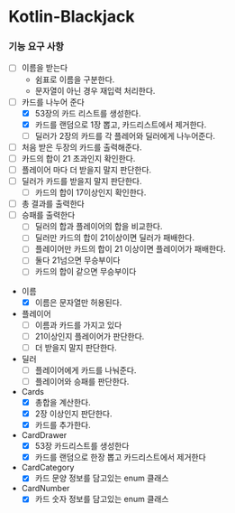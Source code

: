 # Kotlin-Blackjack

### 기능 요구 사항

- [ ] 이름을 받는다
    - 쉼표로 이름을 구분한다.
    - 문자열이 아닌 경우 재입력 처리한다.
- [ ] 카드를 나누어 준다
    - [x] 53장의 카드 리스트를 생성한다.
    - [x] 카드를 랜덤으로 1장 뽑고, 카드리스트에서 제거한다.
    - [ ] 딜러가 2장의 카드를 각 플레어와 딜러에게 나누어준다.
- [ ] 처음 받은 두장의 카드를 출력해준다.
- [ ] 카드의 합이 21 초과인지 확인한다.
- [ ] 플레이어 마다 더 받을지 말지 판단한다.
- [ ] 딜러가 카드를 받을지 말지 판단한다.
    - [ ] 카드의 합이 17이상인지 확인한다.
- [ ] 총 결과를 출력한다
- [ ] 승패를 출력한다
    - [ ] 딜러의 합과 플레이어의 합을 비교한다.
    - [ ] 딜러만 카드의 합이 21이상이면 딜러가 패배한다.
    - [ ] 플레이어만 카드의 합이 21 이상이면 플레이어가 패배한다.
    - [ ] 둘다 21넘으면 무승부이다
    - [ ] 카드의 합이 같으면 무승부이다

- 이름
  - [x] 이름은 문자열만 허용된다.
- 플레이어
    - [ ] 이름과 카드를 가지고 있다
    - [ ] 21이상인지 플레이어가 판단한다.
    - [ ] 더 받을지 말지 판단한다.
- 딜러
    - [ ] 플레이어에게 카드를 나눠준다.
    - [ ] 플레이어와 승패를 판단한다.
- Cards
    - [x] 총합을 계산한다.
    - [x] 2장 이상인지 판단한다.
    - [x] 카드를 추가한다.
- CardDrawer
    - [x] 53장 카드리스트를 생성한다
    - [x] 카드를 랜덤으로 한장 뽑고 카드리스트에서 제거한다
- CardCategory
    - [x] 카드 문양 정보를 담고있는 enum 클래스
- CardNumber
    - [x] 카드 숫자 정보를 담고있는 enum 클래스
